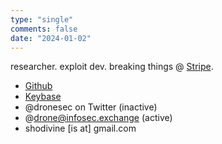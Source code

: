 ```yaml
---
type: "single"
comments: false
date: "2024-01-02" 
---
```


researcher. exploit dev. breaking things @ [Stripe](https://stripe.com/).

* [Github](https://github.com/hatRiot)
* [Keybase](https://keybase.io/droner)
* @dronesec on Twitter (inactive)
* @drone@infosec.exchange (active)
* shodivine [is at] gmail.com
